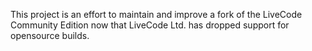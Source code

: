 This project is an effort to maintain and improve a fork of the LiveCode Community Edition now that LiveCode Ltd. has dropped support for opensource builds.
